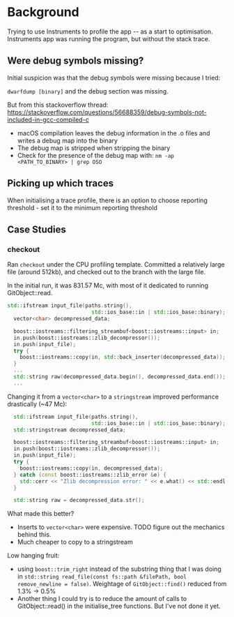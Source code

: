 # Background

Trying to use Instruments to profile the app -- as a start to optimisation.
Instruments app was running the program, but without the stack trace.

## Were debug symbols missing?

Initial suspicion was that the debug symbols were missing because I tried:

`dwarfdump [binary]` and the debug section was missing.

But from this stackoverflow thread: https://stackoverflow.com/questions/56688359/debug-symbols-not-included-in-gcc-compiled-c
- macOS compilation leaves the debug information in the .o files and writes a debug map into the binary
- The debug map is stripped when stripping the binary
- Check for the presence of the debug map with: `nm -ap <PATH_TO_BINARY> | grep OSO`

## Picking up which traces

When initialising a trace profile, there is an option to choose reporting threshold - set it to the minimum reporting threshold


## Case Studies

### checkout

Ran `checkout` under the CPU profiling template.
Committed a relatively large file (around 512kb), and checked out to the branch with the large file.

In the initial run, it was 831.57 Mc, with most of it dedicated to running GitObject::read.
```cpp
std::ifstream input_file(paths.string(),
                           std::ios_base::in | std::ios_base::binary);
  vector<char> decompressed_data;

  boost::iostreams::filtering_streambuf<boost::iostreams::input> in;
  in.push(boost::iostreams::zlib_decompressor());
  in.push(input_file);
  try {
    boost::iostreams::copy(in, std::back_inserter(decompressed_data));
  }
  ...
  std::string raw(decompressed_data.begin(), decompressed_data.end());
  ...
```

Changing it from a `vector<char>` to a `stringstream` improved performance drastically (~47 Mc):
```cpp
  std::ifstream input_file(paths.string(),
                           std::ios_base::in | std::ios_base::binary);
  std::stringstream decompressed_data;

  boost::iostreams::filtering_streambuf<boost::iostreams::input> in;
  in.push(boost::iostreams::zlib_decompressor());
  in.push(input_file);
  try {
    boost::iostreams::copy(in, decompressed_data);
  } catch (const boost::iostreams::zlib_error &e) {
    std::cerr << "Zlib decompression error: " << e.what() << std::endl;
  }

  std::string raw = decompressed_data.str();
```

What made this better?
- Inserts to `vector<char>` were expensive. TODO figure out the mechanics behind this.
- Much cheaper to copy to a stringstream


Low hanging fruit:
- using `boost::trim_right` instead of the substring thing that I was doing in `std::string read_file(const fs::path &filePath, bool remove_newline = false)`. Weightage of `GitObject::find()` reduced from 1.3% -> 0.5%
- Another thing I could try is to reduce the amount of calls to GitObject::read() in the initialise_tree functions. But I've not done it yet.
